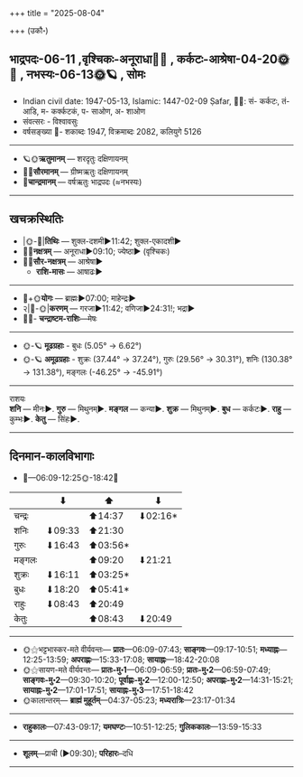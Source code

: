 +++
title = "2025-08-04"

+++
(उकौ॰)
## भाद्रपदः-06-11  ,वृश्चिकः-अनूराधा🌛🌌  ,  कर्कटः-आश्रेषा-04-20🌞🌌  ,  नभस्यः-06-13🌞🪐  , सोमः
- Indian civil date: 1947-05-13, Islamic: 1447-02-09 Ṣafar, 🌌🌞: सं- कर्कटः, तं- आडि, म- कर्क्कटकं, प- साओण, अ- शाओण
- संवत्सरः - विश्वावसुः
- वर्षसङ्ख्या 🌛- शकाब्दः 1947, विक्रमाब्दः 2082, कलियुगे 5126
___________________
- 🪐🌞**ऋतुमानम्** — शरदृतुः दक्षिणायनम्
- 🌌🌞**सौरमानम्** — ग्रीष्मऋतुः दक्षिणायनम्
- 🌛**चान्द्रमानम्** — वर्षऋतुः भाद्रपदः (≈नभस्यः)
___________________


## खचक्रस्थितिः
- |🌞-🌛|**तिथिः** — शुक्ल-दशमी►11:42; शुक्ल-एकादशी►  
- 🌌🌛**नक्षत्रम्** — अनूराधा►09:10; ज्येष्ठा► (वृश्चिकः)  
- 🌌🌞**सौर-नक्षत्रम्** — आश्रेषा►  
  - **राशि-मासः** — आषाढः► 
___________________
- 🌛+🌞**योगः** — ब्राह्मः►07:00; माहेन्द्रः►  
- २|🌛-🌞|**करणम्** — गरजा►11:42; वणिजा►24:31!; भद्रा►  
- 🌌🌛- **चन्द्राष्टम-राशिः**—मेषः  
___________________
- 🌞-🪐 **मूढग्रहाः** - बुधः (5.05° → 6.62°)
- 🌞-🪐 **अमूढग्रहाः** - शुक्रः (37.44° → 37.24°), गुरुः (29.56° → 30.31°), शनिः (130.38° → 131.38°), मङ्गलः (-46.25° → -45.91°)
___________________
राशयः  
**शनि** — मीनः►. **गुरु** — मिथुनम्►. **मङ्गल** — कन्या►. **शुक्र** — मिथुनम्►. **बुध** — कर्कटः►. **राहु** — कुम्भः►. **केतु** — सिंहः►. 
___________________


## दिनमान-कालविभागाः
- 🌅—06:09-12:25🌞-18:42🌇  

|      |⬇     |⬆     |⬇     |
|------|-----|-----|------|
|चन्द्रः|     |⬆14:37 |⬇02:16*|
|शनिः   |⬇09:33 |⬆21:30 |     |
|गुरुः  |⬇16:43 |⬆03:56*|     |
|मङ्गलः |     |⬆09:20 |⬇21:21 |
|शुक्रः |⬇16:11 |⬆03:25*|     |
|बुधः   |⬇18:20 |⬆05:41*|     |
|राहुः  |⬇08:43 |⬆20:49 |     |
|केतुः  |     |⬆08:43 |⬇20:49 |
___________________
- 🌞⚝भट्टभास्कर-मते वीर्यवन्तः— **प्रातः**—06:09-07:43; **साङ्गवः**—09:17-10:51; **मध्याह्नः**—12:25-13:59; **अपराह्णः**—15:33-17:08; **सायाह्नः**—18:42-20:08  
- 🌞⚝सायण-मते वीर्यवन्तः— **प्रातः-मु॰1**—06:09-06:59; **प्रातः-मु॰2**—06:59-07:49; **साङ्गवः-मु॰2**—09:30-10:20; **पूर्वाह्णः-मु॰2**—12:00-12:50; **अपराह्णः-मु॰2**—14:31-15:21; **सायाह्नः-मु॰2**—17:01-17:51; **सायाह्नः-मु॰3**—17:51-18:42  
- 🌞कालान्तरम्— **ब्राह्मं मुहूर्तम्**—04:37-05:23; **मध्यरात्रिः**—23:17-01:34  
___________________
- **राहुकालः**—07:43-09:17; **यमघण्टः**—10:51-12:25; **गुलिककालः**—13:59-15:33  
___________________
- **शूलम्**—प्राची (►09:30); **परिहारः**–दधि  
___________________
